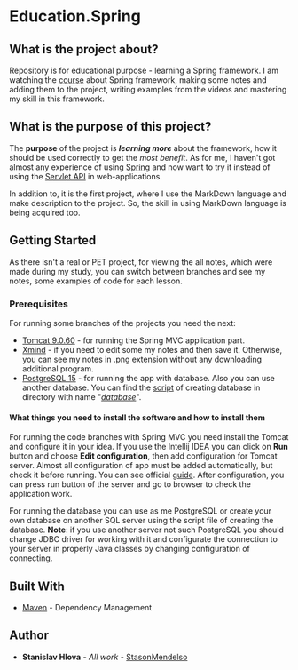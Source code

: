 # Education.Spring

## What is the project about?

Repository is for educational purpose - learning a Spring framework.
I am watching the [course][1] about Spring framework,
making some notes and adding them to the project, writing examples from the
videos and mastering my skill in this framework.

## What is the purpose of this project?

The **purpose** of the project is ***learning more*** about the framework,
how it should be used correctly to get the *most benefit*. As for me, I haven't got
almost any experience of using [Spring][2] and now want to try it instead of using
the [Servlet API][3] in web-applications.

In addition to, it is the first project, where I use the MarkDown language and make
description to the project. So, the skill in using MarkDown language is being acquired too.

## Getting Started

As there isn't a real or PET project, for viewing the all notes, which were made
during my study, you can switch between branches and see my notes, some examples
of code for each lesson.

### Prerequisites

For running some branches of the projects you need the next:

* [Tomcat 9.0.60](https://tomcat.apache.org/) - for running the Spring MVC application part.
* [Xmind](https://xmind.app/) - if you need to edit some my notes and then save it. Otherwise, you can see
  my notes in .png extension without any downloading additional program.
* [PostgreSQL 15](https://www.postgresql.org/) - for running the app with database. Also you can use another database. 
  You can find the [script](database/dump.sql) of creating database in directory with name "*[database](database)*".

#### What things you need to install the software and how to install them

For running the code branches with Spring MVC you need install the Tomcat and configure it
in your idea. If you use the Intellij IDEA you can click on **Run** button and choose **Edit configuration**,
then add configuration for Tomcat server. Almost all configuration of app must be added
automatically, but check it before running. You can see
official [guide](https://www.youtube.com/watch?v=ThBw3WBTw9Q&ab_channel=IntelliJIDEAbyJetBrains).
After configuration, you can press run button of the server and go to browser to check the application work.

For running the database you can use as me PostgreSQL or create your own database on another SQL server
using the script file of creating the database. **Note**: if you use another server not such PostgreSQL 
you should change JDBC driver for working with it and configurate the connection to your server in 
properly Java classes by changing configuration of connecting. 

[//]: # ()

[//]: # (```)

[//]: # (Give examples)

[//]: # (```)

[//]: # ()

[//]: # (### Installing)

[//]: # ()

[//]: # (A step by step series of examples that tell you how to get a development env running)

[//]: # ()

[//]: # (Say what the step will be)

[//]: # ()

[//]: # (```)

[//]: # (Give the example)

[//]: # (```)

[//]: # ()

[//]: # (And repeat)

[//]: # ()

[//]: # (```)

[//]: # (until finished)

[//]: # (```)

[//]: # ()

[//]: # (End with an example of getting some data out of the system or using it for a little demo)

[//]: # ()

[//]: # (## Running the tests)

[//]: # ()

[//]: # (Explain how to run the automated tests for this system)

[//]: # ()

[//]: # (### Break down into end to end tests)

[//]: # ()

[//]: # (Explain what these tests test and why)

[//]: # ()

[//]: # (```)

[//]: # (Give an example)

[//]: # (```)

[//]: # ()

[//]: # (### And coding style tests)

[//]: # ()

[//]: # (Explain what these tests test and why)

[//]: # ()

[//]: # (```)

[//]: # (Give an example)

[//]: # (```)

[//]: # ()

[//]: # (## Deployment)

[//]: # ()

[//]: # (Add additional notes about how to deploy this on a live system)

## Built With

* [Maven](https://maven.apache.org/) - Dependency Management

## Author

* **Stanislav Hlova** - *All work* - [StasonMendelso](https://github.com/StasonMendelso)

[1]:(https://www.udemy.com/course/spring-alishev/)

[2]:(https://spring.io/)

[3]:(https://tomcat.apache.org/tomcat-5.5-doc/servletapi/index.html)